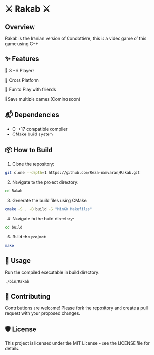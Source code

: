 # ⚔️ Rakab ⚔️

## Overview

Rakab is the Iranian version of Condottiere, this is a video game of this game using C++

## ✨ Features

🔹 3 - 6 Players

🔹 Cross Platform

🔹 Fun to Play with friends 

🔹Save multiple games (Coming soon)
## 📬 Dependencies

- C++17 compatible compiler
- CMake build system

## 📦 How to Build

1. Clone the repository:

```bash
git clone --depth=1 https://github.com/Reza-namvaran/Rakab.git
```


2. Navigate to the project directory:
```bash
cd Rakab
```

3. Generate the build files using CMake:
```bash
cmake -S . -B build -G "MinGW Makefiles"
```

4. Navigate to the build directory:
```bash
cd build
```

5. Build the project:
```bash
make
```

## 🏹 Usage

Run the compiled executable in build directory:
```bash
./bin/Rakab
```

## 👥 Contributing

Contributions are welcome! Please fork the repository and create a pull request with your proposed changes.

## 🛡️ License

This project is licensed under the MIT License - see the LICENSE file for details.
